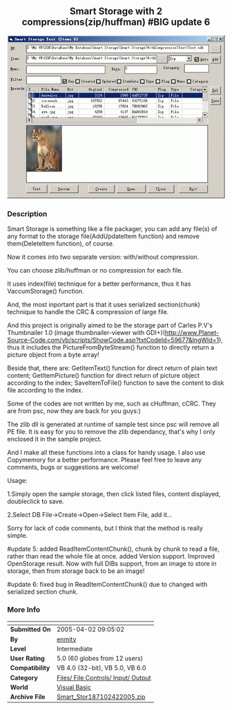 ﻿<div align="center">

## Smart Storage with 2 compressions\(zip/huffman\) \#BIG update 6

<img src="PIC2005421016426277.GIF">
</div>

### Description

Smart Storage is something like a file packager, you can add any file(s) of any format to the storage file(AddUpdateItem function) and remove them(DeleteItem function), of course.

Now it comes into two separate version: with/without compression.

You can choose zlib/huffman or no compression for each file.

It uses index(file) technique for a better performance, thus it has VaccumStorage() function.

And, the most inportant part is that it uses serialized section(chunk) technique to handle the CRC & compression of large file.

And this project is originally aimed to be the storage part of Carles P.V's Thumbnailer 1.0 (image thumbnailer-viewer with GDI+)(http://www.Planet-Source-Code.com/vb/scripts/ShowCode.asp?txtCodeId=59677&lngWId=1), thus it includes the PictureFromByteStream() function to directly return a picture object from a byte array!

Beside that, there are: GetItemText() function for direct return of plain text content; GetItemPicture() function for direct return of picture object according to the index; SaveItemToFile() function to save the content to disk file according to the index.

Some of the codes are not written by me, such as cHuffman, cCRC. They are from psc, now they are back for you guys:)

The zlib dll is generated at runtime of sample test since psc will remove all PE file. It is easy for you to remove the zlib dependancy, that's why I only enclosed it in the sample project.

And I make all these functions into a class for handy usage. I also use Copymemory for a better performance. Please feel free to leave any comments, bugs or suggestions are welcome!

Usage:

1.Simply open the sample storage, then click listed files, content displayed, doubleclick to save.

2.Select DB File->Create->Open->Select Item File, add it...

Sorry for lack of code comments, but I think that the method is really simple.

#update 5: added ReadItemContentChunk(), chunk by chunk to read a file, rather than read the whole file at once. added Version support. Improved OpenStorage result. Now with full DIBs support, from an image to store in storage, then from storage back to be an image!

#update 6: fixed bug in ReadItemContentChunk() due to changed with serialized section chunk.
 
### More Info
 


<span>             |<span>
---                |---
**Submitted On**   |2005-04-02 09:05:02
**By**             |[enmity](https://github.com/Planet-Source-Code/PSCIndex/blob/master/ByAuthor/enmity.md)
**Level**          |Intermediate
**User Rating**    |5.0 (60 globes from 12 users)
**Compatibility**  |VB 4\.0 \(32\-bit\), VB 5\.0, VB 6\.0
**Category**       |[Files/ File Controls/ Input/ Output](https://github.com/Planet-Source-Code/PSCIndex/blob/master/ByCategory/files-file-controls-input-output__1-3.md)
**World**          |[Visual Basic](https://github.com/Planet-Source-Code/PSCIndex/blob/master/ByWorld/visual-basic.md)
**Archive File**   |[Smart\_Stor187102422005\.zip](https://github.com/Planet-Source-Code/enmity-smart-storage-with-2-compressions-zip-huffman-big-update-6__1-59797/archive/master.zip)








